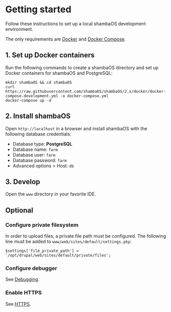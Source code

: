 # Getting started

Follow these instructions to set up a local shambaOS development environment.

The only requirements are [Docker](https://www.docker.com) and
[Docker Compose](https://docs.docker.com/compose).

## 1. Set up Docker containers

Run the following commands to create a shambaOS directory and set up Docker
containers for shambaOS and PostgreSQL:

    mkdir shambaOS && cd shambaOS
    curl https://raw.githubusercontent.com/shambaOS/shambaOS/2.x/docker/docker-compose.development.yml -o docker-compose.yml
    docker-compose up -d

## 2. Install shambaOS

Open `http://localhost` in a browser and install shambaOS with the following
database credentials:

- Database type: **PostgreSQL**
- Database name: `farm`
- Database user: `farm`
- Database password: `farm`
- Advanced options > Host: `db`

## 3. Develop

Open the `www` directory in your favorite IDE.

## Optional

### Configure private filesystem

In order to upload files, a private file path must be configured. The following
line must be added to `www/web/sites/default/settings.php`:

    $settings['file_private_path'] = '/opt/drupal/web/sites/default/private/files';

### Configure debugger

See [Debugging](/development/environment/debug).

### Enable HTTPS

See [HTTPS](/development/environment/https).
